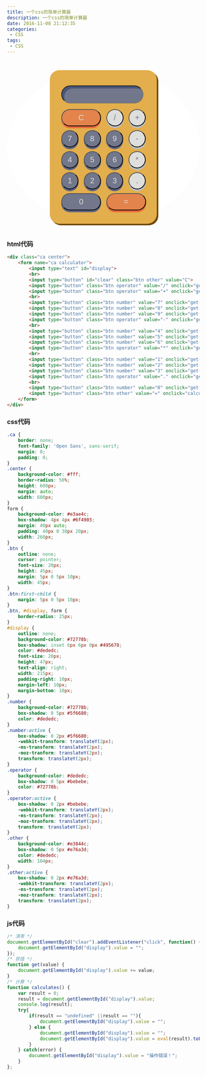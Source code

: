 ```yaml
---
title: 一个css的简单计算器
description: 一个css的简单计算器
date: 2016-11-08 21:12:35
categories:
 - CSS
tags:
 - CSS  
---
```



<html lang="en">
<head>
	<meta charset="UTF-8">
	<title>计算器</title>
</head>
<body>
	<style type="text/css">
	/* Basic Reset */
		.ca {
			border: none;
			font-family: 'Open Sans', sans-serif;
			margin: 0;
			padding: 0;
		}
		.center {
			background-color: #fff;
			border-radius: 50%;
			margin: auto;
		}
		form {
			background-color: #e3ae4c;
			box-shadow: 4px 4px #6f4903;
			margin: 40px auto;
			padding: 40px 0 30px 20px;	
			width: 260px;
		}
		.btn {
			outline: none;
			cursor: pointer;
			font-size: 20px;
			height: 45px;
			margin: 5px 0 5px 10px;
			width: 45px;
		}
		.btn:first-child {
			margin: 5px 0 5px 10px;
		}
		.btn, #display, form {
			border-radius: 25px;
		}
		#display {
			outline: none;
			background-color: #72778b;
			box-shadow: inset 6px 6px 0px #495678;
			color: #dededc;
			font-size: 20px;
			height: 47px;
			text-align: right;
			width: 215px;
			padding-right: 10px;
			margin-left: 10px;
			margin-bottom: 10px;
		}
		.number {
			background-color: #72778b;
			box-shadow: 0 5px #5f6680;
			color: #dededc;
		}
		.number:active {
			box-shadow: 0 2px #5f6680;
		  	-webkit-transform: translateY(2px);
		  	-ms-transform: translateY(2px);
		  	-moz-tranform: translateY(2px);
		  	transform: translateY(2px);
		}
		.operator {
			background-color: #dededc;
			box-shadow: 0 5px #bebebe;
			color: #72778b;
		}
		.operator:active {
			box-shadow: 0 2px #bebebe;
		  	-webkit-transform: translateY(2px);
		  	-ms-transform: translateY(2px);
		  	-moz-tranform: translateY(2px);
		  	transform: translateY(2px);
		}
		.other {
			background-color: #e3844c;
			box-shadow: 0 5px #e76a3d;
			color: #dededc;
			width: 104px;
		}
		.other:active {
			box-shadow: 0 2px #e76a3d;
		  	-webkit-transform: translateY(2px);
		  	-ms-transform: translateY(2px);
		  	-moz-tranform: translateY(2px);
		  	transform: translateY(2px);
		}
	</style>
	<div class="ca center">
		<form name="ca calculator">
			<input type="text" id="display">
			<br>
			<input type="button" id="clear" class="btn other" value="C">
			<input type="button" class="btn operator" value="/" onclick="get(this.value);">			
			<input type="button" class="btn operator" value="+" onclick="get(this.value);">			
			<br>
			<input type="button" class="btn number" value="7" onclick="get(this.value);">
			<input type="button" class="btn number" value="8" onclick="get(this.value);">
			<input type="button" class="btn number" value="9" onclick="get(this.value);">
			<input type="button" class="btn operator" value="-" onclick="get(this.value);">
			<br>
			<input type="button" class="btn number" value="4" onclick="get(this.value);">
			<input type="button" class="btn number" value="5" onclick="get(this.value);">
			<input type="button" class="btn number" value="6" onclick="get(this.value);">
			<input type="button" class="btn operator" value="*" onclick="get(this.value);">			
			<br>
			<input type="button" class="btn number" value="1" onclick="get(this.value);">
			<input type="button" class="btn number" value="2" onclick="get(this.value);">
			<input type="button" class="btn number" value="3" onclick="get(this.value);">
			<input type="button" class="btn operator" value="." onclick="get(this.value);">			
			<br>
			<input type="button" class="btn number" value="0" onclick="get(this.value);" style="width: 104px;">			
			<input type="button" class="btn other" value="=" onclick="calculates();">
		</form>
	</div>
	<script>
		/* limpa o display */ 
		document.getElementById("clear").addEventListener("click", function() {
			document.getElementById("display").value = "";
		});
		/* recebe os valores */
		function get(value) {
			document.getElementById("display").value += value; 
		} 
		/* calcula */
		function calculates() {
			var result = 0;
			result = document.getElementById("display").value;
			console.log(result);
			try{
				if(result == "undefined" ||result == ""){
					document.getElementById("display").value = "";
				} else {
					document.getElementById("display").value = "";
					document.getElementById("display").value = eval(result).toFixed(10);
				}
			} catch(error) {
				document.getElementById("display").value = "操作错误！";
			}			
		};
	</script>
</body>
</html>

### html代码  

```html
<div class="ca center">
    <form name="ca calculator">
        <input type="text" id="display">
        <br>
        <input type="button" id="clear" class="btn other" value="C">
        <input type="button" class="btn operator" value="/" onclick="get(this.value);">	
        <input type="button" class="btn operator" value="+" onclick="get(this.value);">	
        <br>
        <input type="button" class="btn number" value="7" onclick="get(this.value);">
        <input type="button" class="btn number" value="8" onclick="get(this.value);">
        <input type="button" class="btn number" value="9" onclick="get(this.value);">
        <input type="button" class="btn operator" value="-" onclick="get(this.value);">
        <br>
        <input type="button" class="btn number" value="4" onclick="get(this.value);">
        <input type="button" class="btn number" value="5" onclick="get(this.value);">
        <input type="button" class="btn number" value="6" onclick="get(this.value);">
        <input type="button" class="btn operator" value="*" onclick="get(this.value);">	
        <br>
        <input type="button" class="btn number" value="1" onclick="get(this.value);">
        <input type="button" class="btn number" value="2" onclick="get(this.value);">
        <input type="button" class="btn number" value="3" onclick="get(this.value);">
        <input type="button" class="btn operator" value="." onclick="get(this.value);">	
        <br>
        <input type="button" class="btn number" value="0" onclick="get(this.value);" style="width: 104px;">			
        <input type="button" class="btn other" value="=" onclick="calculates();">
    </form>
</div>
```

### css代码  

```css
.ca {
    border: none;
    font-family: 'Open Sans', sans-serif;
    margin: 0;
    padding: 0;
}
.center {
    background-color: #fff;
    border-radius: 50%;
    height: 600px;
    margin: auto;
    width: 600px;
}
form {
    background-color: #e3ae4c;
    box-shadow: 4px 4px #6f4903;
    margin: 40px auto;
    padding: 40px 0 30px 20px;	
    width: 260px;
}
.btn {
    outline: none;
    cursor: pointer;
    font-size: 20px;
    height: 45px;
    margin: 5px 0 5px 10px;
    width: 45px;
}
.btn:first-child {
    margin: 5px 0 5px 10px;
}
.btn, #display, form {
    border-radius: 25px;
}
#display {
    outline: none;
    background-color: #72778b;
    box-shadow: inset 6px 6px 0px #495678;
    color: #dededc;
    font-size: 20px;
    height: 47px;
    text-align: right;
    width: 215px;
    padding-right: 10px;
    margin-left: 10px;
    margin-bottom: 10px;
}
.number {
    background-color: #72778b;
    box-shadow: 0 5px #5f6680;
    color: #dededc;
}
.number:active {
    box-shadow: 0 2px #5f6680;
    -webkit-transform: translateY(2px);
    -ms-transform: translateY(2px);
    -moz-tranform: translateY(2px);
    transform: translateY(2px);
}
.operator {
    background-color: #dededc;
    box-shadow: 0 5px #bebebe;
    color: #72778b;
}
.operator:active {
    box-shadow: 0 2px #bebebe;
    -webkit-transform: translateY(2px);
    -ms-transform: translateY(2px);
    -moz-tranform: translateY(2px);
    transform: translateY(2px);
}
.other {
    background-color: #e3844c;
    box-shadow: 0 5px #e76a3d;
    color: #dededc;
    width: 104px;
}
.other:active {
    box-shadow: 0 2px #e76a3d;
    -webkit-transform: translateY(2px);
    -ms-transform: translateY(2px);
    -moz-tranform: translateY(2px);
    transform: translateY(2px);
}
```

### js代码  

```js
/* 清零 */ 
document.getElementById("clear").addEventListener("click", function() {
    document.getElementById("display").value = "";
});
/* 获值 */
function get(value) {
    document.getElementById("display").value += value; 
} 
/* 计算 */
function calculates() {
    var result = 0;
    result = document.getElementById("display").value;
    console.log(result);
    try{
        if(result == "undefined" ||result == ""){
            document.getElementById("display").value = "";
        } else {
            document.getElementById("display").value = "";
            document.getElementById("display").value = eval(result).toFixed(10);
        }
    } catch(error) {
        document.getElementById("display").value = "操作错误！";
    }			
};
```

